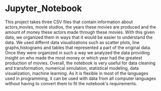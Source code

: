 # Jupyter_Notebook



This project takes three CSV files that contain information about actors,movies, movie studios, the years these movies are produced and the amount of money these actors made through these movies. With this given data, we organized them in ways that it would be easier to understand the data. We used differnt data visualizations such as scatter plots, line graphs,histograms and tables that represented a part of the original data. Once they were organized in such a way we analyzed the data providing insight on who made the most money or which year had the greatest production of movies. Overall, the notebook is very useful for data cleaning and transformation, numerical simulation, statistical modeling, data visualization, machine learning. As it is flexible in most of the languages used in programming, it can be used with data from all computer languages without having to convert them to fit the notebook's requirements.

